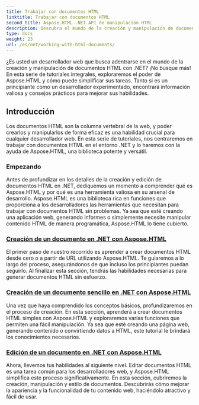 ```yaml
---
title: Trabajar con documentos HTML
linktitle: Trabajar con documentos HTML
second_title: Aspose.HTML .NET API de manipulación HTML
description: Descubra el mundo de la creación y manipulación de documentos HTML en .NET con Aspose.HTML. Desde la creación de documentos sencillos hasta la edición en profundidad.
type: docs
weight: 23
url: /es/net/working-with-html-documents/
---
```


¿Es usted un desarrollador web que busca adentrarse en el mundo de la creación y manipulación de documentos HTML con .NET? ¡No busque más! En esta serie de tutoriales integrales, exploraremos el poder de Aspose.HTML y cómo puede simplificar sus tareas. Tanto si es un principiante como un desarrollador experimentado, encontrará información valiosa y consejos prácticos para mejorar sus habilidades.

## Introducción

Los documentos HTML son la columna vertebral de la web, y poder crearlos y manipularlos de forma eficaz es una habilidad crucial para cualquier desarrollador web. En esta serie de tutoriales, nos centraremos en trabajar con documentos HTML en el entorno .NET y lo haremos con la ayuda de Aspose.HTML, una biblioteca potente y versátil.

### Empezando

Antes de profundizar en los detalles de la creación y edición de documentos HTML en .NET, dediquemos un momento a comprender qué es Aspose.HTML y por qué es una herramienta valiosa en su arsenal de desarrollo. Aspose.HTML es una biblioteca rica en funciones que proporciona a los desarrolladores las herramientas que necesitan para trabajar con documentos HTML sin problemas. Ya sea que esté creando una aplicación web, generando informes o simplemente necesite manipular contenido HTML de manera programática, Aspose.HTML lo tiene cubierto.

### [Creación de un documento en .NET con Aspose.HTML](./creating-a-document/)

El primer paso de nuestro recorrido es aprender a crear documentos HTML desde cero o a partir de URL utilizando Aspose.HTML. Te guiaremos a lo largo del proceso, asegurándonos de que incluso los principiantes puedan seguirlo. Al finalizar esta sección, tendrás las habilidades necesarias para generar documentos HTML sin esfuerzo.

### [Creación de un documento sencillo en .NET con Aspose.HTML](./creating-a-simple-document/)

Una vez que haya comprendido los conceptos básicos, profundizaremos en el proceso de creación. En esta sección, aprenderá a crear documentos HTML simples con Aspose.HTML y exploraremos varias funciones que permiten una fácil manipulación. Ya sea que esté creando una página web, generando contenido o convirtiendo datos a HTML, este tutorial le brindará los conocimientos necesarios.

### [Edición de un documento en .NET con Aspose.HTML](./editing-a-document/)

Ahora, llevemos tus habilidades al siguiente nivel. Editar documentos HTML es una tarea común para los desarrolladores web, y Aspose.HTML simplifica este proceso significativamente. En esta sección, cubriremos la creación, manipulación y estilo de documentos. Descubrirás cómo mejorar la apariencia y la funcionalidad de tu contenido web, haciéndolo atractivo y fácil de usar.